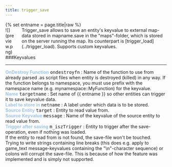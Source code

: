 ```yaml
---
title: trigger_save
---
```

<div>{% set entname = page.title|raw %}</div>
<div class="container previewimg">
<div class="columns">
<div class="imagepadding column col-auto" markdown="1">![](preview.png)</div>
<div class="column entityentry" markdown="1">Trigger_save allows to save an entity's keyvalue to external map-data stored in mapname.save in the "maps"-folder, which is stored on the server running the map. Its counterpart is [trigger_load](../trigger_load). Supports custom keyvalues.</div>
</div>
</div>
###Keyvalues
<hr>
<div class="entityentry" markdown="1">
<span style="color:#9fc5e8;"><b>OnDestroy Function</b></span> <kbd  class="tooltip" data-tooltip="string">ondestroyfn</kbd> :
Name of the function to use from already parsed .as script files when entity is destroyed (killed) in any way. If the function belongs to namespace, you must use prefix with the namespace name (e.g. mynamespace::MyFunction) for the keyvalue.
</div>
<div class="entityentry" markdown="1">
<span style="color:#9fc5e8;"><b>Name</b></span> <kbd  class="tooltip" data-tooltip="target_source">targetname</kbd> :
Set name of {{ entname }} so other entities can trigger it to save keyvalue data.
</div>
<div class="entityentry" markdown="1">
<span style="color:#9fc5e8;"><b>Label to store in</b></span> <kbd  class="tooltip" data-tooltip="string">netname</kbd> :
A label under which data is to be stored.
</div>
<div class="entityentry" markdown="1">
<span style="color:#9fc5e8;"><b>Source Entity</b></span> <kbd  class="tooltip" data-tooltip="string">target</kbd> :
Entity to read value from.
</div>
<div class="entityentry" markdown="1">
<span style="color:#9fc5e8;"><b>Source Keyvalue</b></span> <kbd  class="tooltip" data-tooltip="string">message</kbd> :
Name of the keyvalue of the source entity to read value from.
</div>
<div class="entityentry" markdown="1">
<span style="color:#9fc5e8;"><b>Trigger after saving</b></span> <kbd  class="tooltip" data-tooltip="String">m_iszTrigger</kbd> :
Entity to trigger after the save-operation, even if nothing was loaded.
</div>
<div class="notices blue">If the entity to read from is not found, the save-file won't be touched.</div>
<div class="notices red">Trying to write strings containing line breaks (this does e.g. apply to game_text message-keyvalues containing the "\n"-character sequence) or colons will corrupt the save-file. This is because of how the feature was implemented and is simply not supported.</div>
